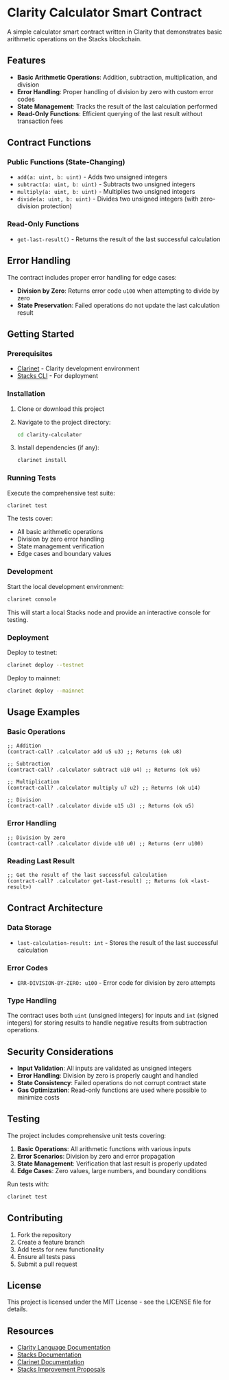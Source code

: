 # Clarity Calculator Smart Contract

A simple calculator smart contract written in Clarity that demonstrates basic arithmetic operations on the Stacks blockchain.

## Features

- **Basic Arithmetic Operations**: Addition, subtraction, multiplication, and division
- **Error Handling**: Proper handling of division by zero with custom error codes
- **State Management**: Tracks the result of the last calculation performed
- **Read-Only Functions**: Efficient querying of the last result without transaction fees

## Contract Functions

### Public Functions (State-Changing)

- `add(a: uint, b: uint)` - Adds two unsigned integers
- `subtract(a: uint, b: uint)` - Subtracts two unsigned integers  
- `multiply(a: uint, b: uint)` - Multiplies two unsigned integers
- `divide(a: uint, b: uint)` - Divides two unsigned integers (with zero-division protection)

### Read-Only Functions

- `get-last-result()` - Returns the result of the last successful calculation

## Error Handling

The contract includes proper error handling for edge cases:

- **Division by Zero**: Returns error code `u100` when attempting to divide by zero
- **State Preservation**: Failed operations do not update the last calculation result

## Getting Started

### Prerequisites

- [Clarinet](https://github.com/hirosystems/clarinet) - Clarity development environment
- [Stacks CLI](https://docs.stacks.co/references/stacks-cli) - For deployment

### Installation

1. Clone or download this project
2. Navigate to the project directory:
   ```bash
   cd clarity-calculator
   ```

3. Install dependencies (if any):
   ```bash
   clarinet install
   ```

### Running Tests

Execute the comprehensive test suite:

```bash
clarinet test
```

The tests cover:
- All basic arithmetic operations
- Division by zero error handling
- State management verification
- Edge cases and boundary values

### Development

Start the local development environment:

```bash
clarinet console
```

This will start a local Stacks node and provide an interactive console for testing.

### Deployment

Deploy to testnet:

```bash
clarinet deploy --testnet
```

Deploy to mainnet:

```bash
clarinet deploy --mainnet
```

## Usage Examples

### Basic Operations

```clarity
;; Addition
(contract-call? .calculator add u5 u3) ;; Returns (ok u8)

;; Subtraction  
(contract-call? .calculator subtract u10 u4) ;; Returns (ok u6)

;; Multiplication
(contract-call? .calculator multiply u7 u2) ;; Returns (ok u14)

;; Division
(contract-call? .calculator divide u15 u3) ;; Returns (ok u5)
```

### Error Handling

```clarity
;; Division by zero
(contract-call? .calculator divide u10 u0) ;; Returns (err u100)
```

### Reading Last Result

```clarity
;; Get the result of the last successful calculation
(contract-call? .calculator get-last-result) ;; Returns (ok <last-result>)
```

## Contract Architecture

### Data Storage

- `last-calculation-result: int` - Stores the result of the last successful calculation

### Error Codes

- `ERR-DIVISION-BY-ZERO: u100` - Error code for division by zero attempts

### Type Handling

The contract uses both `uint` (unsigned integers) for inputs and `int` (signed integers) for storing results to handle negative results from subtraction operations.

## Security Considerations

- **Input Validation**: All inputs are validated as unsigned integers
- **Error Handling**: Division by zero is properly caught and handled
- **State Consistency**: Failed operations do not corrupt contract state
- **Gas Optimization**: Read-only functions are used where possible to minimize costs

## Testing

The project includes comprehensive unit tests covering:

1. **Basic Operations**: All arithmetic functions with various inputs
2. **Error Scenarios**: Division by zero and error propagation
3. **State Management**: Verification that last result is properly updated
4. **Edge Cases**: Zero values, large numbers, and boundary conditions

Run tests with:
```bash
clarinet test
```

## Contributing

1. Fork the repository
2. Create a feature branch
3. Add tests for new functionality
4. Ensure all tests pass
5. Submit a pull request

## License

This project is licensed under the MIT License - see the LICENSE file for details.

## Resources

- [Clarity Language Documentation](https://docs.stacks.co/references/clarity-language)
- [Stacks Documentation](https://docs.stacks.co/)
- [Clarinet Documentation](https://github.com/hirosystems/clarinet)
- [Stacks Improvement Proposals](https://github.com/stacksgov/sips)
